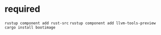 # required
`rustup component add rust-src`
`rustup component add llvm-tools-preview`
`cargo install bootimage`
